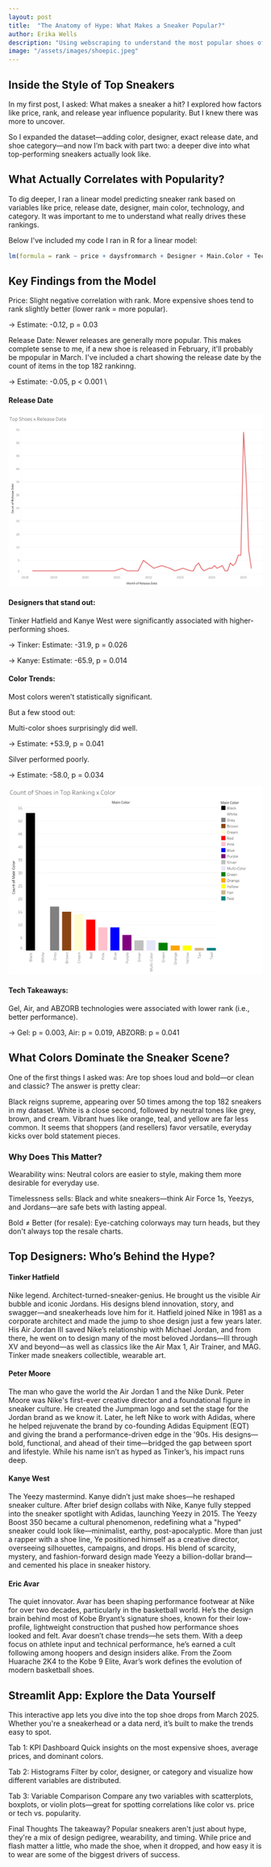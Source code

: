 ```yaml
---
layout: post
title:  "The Anatomy of Hype: What Makes a Sneaker Popular?"
author: Erika Wells
description: "Using webscraping to understand the most popular shoes of March 2025 and what makes them so great."
image: "/assets/images/shoepic.jpeg" 
---
```



## Inside the Style of Top Sneakers
In my first post, I asked: What makes a sneaker a hit? I explored how factors like price, rank, and release year influence popularity. But I knew there was more to uncover.

So I expanded the dataset—adding color, designer, exact release date, and shoe category—and now I’m back with part two: a deeper dive into what top-performing sneakers actually look like.



## What Actually Correlates with Popularity?
To dig deeper, I ran a linear model predicting sneaker rank based on variables like price, release date, designer, main color, technology, and category. It was important to me to understand what really drives these rankings. 

Below I've included my code I ran in R for a linear model:

```r
lm(formula = rank ~ price + daysfrommarch + Designer + Main.Color + Technology + Category, data = goatdata)
```

## Key Findings from the Model
Price: Slight negative correlation with rank. 
More expensive shoes tend to rank slightly better (lower rank = more popular).

 → Estimate: -0.12, p = 0.03

Release Date: Newer releases are generally more popular.
This makes complete sense to me, if a new shoe is released in February, it'll probably be mpopular in March. I've included a chart showing the release date by the count of items in the top 182 rankinng. 

 → Estimate: -0.05, p < 0.001
\
#### Release Date 

   ![Release Date Chart](https://raw.githubusercontent.com/ErikaWells/myblog/main/assets/images/releasedatechart.png)


#### Designers that stand out:
Tinker Hatfield and Kanye West were significantly associated with higher-performing shoes.
 
 → Tinker: Estimate: -31.9, p = 0.026

 → Kanye: Estimate: -65.9, p = 0.014


#### Color Trends:

Most colors weren’t statistically significant.

But a few stood out:

Multi-color shoes surprisingly did well.
 
 → Estimate: +53.9, p = 0.041

Silver performed poorly.
 
 → Estimate: -58.0, p = 0.034

 
   ![ColorChart](https://raw.githubusercontent.com/ErikaWells/myblog/main/assets/images/colorchart.png)




#### Tech Takeaways:

Gel, Air, and ABZORB technologies were associated with lower rank (i.e., better performance).
 
 → Gel: p = 0.003, Air: p = 0.019, ABZORB: p = 0.041




## What Colors Dominate the Sneaker Scene?
One of the first things I asked was: Are top shoes loud and bold—or clean and classic?
The answer is pretty clear:

Black reigns supreme, appearing over 50 times among the top 182 sneakers in my dataset. White is a close second, followed by neutral tones like grey, brown, and cream.
Vibrant hues like orange, teal, and yellow are far less common. It seems that shoppers (and resellers) favor versatile, everyday kicks over bold statement pieces.

### Why Does This Matter?
Wearability wins: Neutral colors are easier to style, making them more desirable for everyday use.

Timelessness sells: Black and white sneakers—think Air Force 1s, Yeezys, and Jordans—are safe bets with lasting appeal.

Bold ≠ Better (for resale): Eye-catching colorways may turn heads, but they don't always top the resale charts.



## Top Designers: Who’s Behind the Hype?
#### Tinker Hatfield
Nike legend. Architect-turned-sneaker-genius. He brought us the visible Air bubble and iconic Jordans. His designs blend innovation, story, and swagger—and sneakerheads love him for it. Hatfield joined Nike in 1981 as a corporate architect and made the jump to shoe design just a few years later. His Air Jordan III saved Nike’s relationship with Michael Jordan, and from there, he went on to design many of the most beloved Jordans—III through XV and beyond—as well as classics like the Air Max 1, Air Trainer, and MAG. Tinker made sneakers collectible, wearable art.

#### Peter Moore
The man who gave the world the Air Jordan 1 and the Nike Dunk. Peter Moore was Nike's first-ever creative director and a foundational figure in sneaker culture. He created the Jumpman logo and set the stage for the Jordan brand as we know it. Later, he left Nike to work with Adidas, where he helped rejuvenate the brand by co-founding Adidas Equipment (EQT) and giving the brand a performance-driven edge in the '90s. His designs—bold, functional, and ahead of their time—bridged the gap between sport and lifestyle. While his name isn’t as hyped as Tinker’s, his impact runs deep.

#### Kanye West
The Yeezy mastermind. Kanye didn’t just make shoes—he reshaped sneaker culture. After brief design collabs with Nike, Kanye fully stepped into the sneaker spotlight with Adidas, launching Yeezy in 2015. The Yeezy Boost 350 became a cultural phenomenon, redefining what a "hyped" sneaker could look like—minimalist, earthy, post-apocalyptic. More than just a rapper with a shoe line, Ye positioned himself as a creative director, overseeing silhouettes, campaigns, and drops. His blend of scarcity, mystery, and fashion-forward design made Yeezy a billion-dollar brand—and cemented his place in sneaker history.

#### Eric Avar
The quiet innovator. Avar has been shaping performance footwear at Nike for over two decades, particularly in the basketball world. He’s the design brain behind most of Kobe Bryant’s signature shoes, known for their low-profile, lightweight construction that pushed how performance shoes looked and felt. Avar doesn’t chase trends—he sets them. With a deep focus on athlete input and technical performance, he’s earned a cult following among hoopers and design insiders alike. From the Zoom Huarache 2K4 to the Kobe 9 Elite, Avar’s work defines the evolution of modern basketball shoes.





## Streamlit App: Explore the Data Yourself
This interactive app lets you dive into the top shoe drops from March 2025. Whether you're a sneakerhead or a data nerd, it’s built to make the trends easy to spot.

Tab 1: KPI Dashboard
Quick insights on the most expensive shoes, average prices, and dominant colors.

Tab 2: Histograms
Filter by color, designer, or category and visualize how different variables are distributed.

Tab 3: Variable Comparison
Compare any two variables with scatterplots, boxplots, or violin plots—great for spotting correlations like color vs. price or tech vs. popularity.

Final Thoughts
The takeaway? Popular sneakers aren't just about hype, they're a mix of design pedigree, wearability, and timing. While price and flash matter a little, who made the shoe, when it dropped, and how easy it is to wear are some of the biggest drivers of success.
